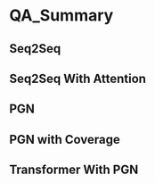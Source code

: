 # QA_Summary

## Seq2Seq

## Seq2Seq With Attention

## PGN 

## PGN with Coverage

## Transformer With PGN

## 